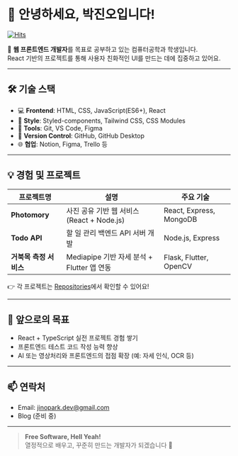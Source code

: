 # 👋 안녕하세요, 박진오입니다!

[![Hits](https://hits.seeyoufarm.com/api/count/incr/badge.svg?url=https://github.com/jinopark&count_bg=%2379C83D&title_bg=%23555555&icon=github.svg&icon_color=%23E7E7E7&title=hits&edge_flat=false)](https://github.com/jinopark)

🎯 **웹 프론트엔드 개발자**를 목표로 공부하고 있는 컴퓨터공학과 학생입니다.  
React 기반의 프로젝트를 통해 사용자 친화적인 UI를 만드는 데에 집중하고 있어요.  

---

## 🛠️ 기술 스택

- 💻 **Frontend**: HTML, CSS, JavaScript(ES6+), React
- 🎨 **Style**: Styled-components, Tailwind CSS, CSS Modules
- 🔧 **Tools**: Git, VS Code, Figma
- 📁 **Version Control**: GitHub, GitHub Desktop
- 🌐 **협업**: Notion, Figma, Trello 등

---

## 💡 경험 및 프로젝트

| 프로젝트명 | 설명 | 주요 기술 |
| ---------- | ---- | -------- |
| **Photomory** | 사진 공유 기반 웹 서비스 (React + Node.js) | React, Express, MongoDB |
| **Todo API** | 할 일 관리 백엔드 API 서버 개발 | Node.js, Express |
| **거북목 측정 서비스** | Mediapipe 기반 자세 분석 + Flutter 앱 연동 | Flask, Flutter, OpenCV |

👉 각 프로젝트는 [Repositories](https://github.com/jinopark?tab=repositories)에서 확인할 수 있어요!

---

## 🚀 앞으로의 목표

- React + TypeScript 실전 프로젝트 경험 쌓기
- 프론트엔드 테스트 코드 작성 능력 향상
- AI 또는 영상처리와 프론트엔드의 접점 확장 (예: 자세 인식, OCR 등)

---

## 📫 연락처

- Email: jinopark.dev@gmail.com
- Blog (준비 중)

---

> **Free Software, Hell Yeah!**  
> 열정적으로 배우고, 꾸준히 만드는 개발자가 되겠습니다 🙌
